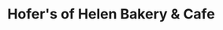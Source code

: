 ---
title: "Hofer's of Helen Bakery & Cafe"
url: /helen/hofers-of-helen-bakery-und-cafe/
shop: Bäckerei
---